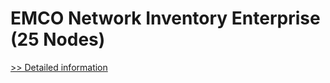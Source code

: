 # EMCO Network Inventory Enterprise (25 Nodes)
[>> Detailed information](https://secure.shareit.com/shareit/product.html?productid=300148299&affiliateid=200057808)